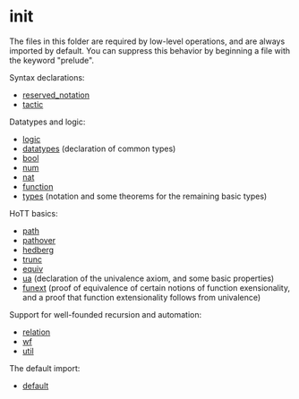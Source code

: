 init
====

The files in this folder are required by low-level operations, and
are always imported by default. You can suppress this behavior by
beginning a file with the keyword "prelude".

Syntax declarations:

* [reserved_notation](reserved_notation.hlean)
* [tactic](tactic.hlean)

Datatypes and logic:

* [logic](logic.hlean)
* [datatypes](datatypes.hlean) (declaration of common types)
* [bool](bool.hlean)
* [num](num.hlean)
* [nat](nat.hlean)
* [function](function.hlean)
* [types](types.hlean) (notation and some theorems for the remaining basic types)

HoTT basics:

* [path](path.hlean)
* [pathover](pathover.hlean) 
* [hedberg](hedberg.hlean)
* [trunc](trunc.hlean)
* [equiv](equiv.hlean)
* [ua](ua.hlean) (declaration of the univalence axiom, and some basic properties)
* [funext](funext.hlean) (proof of equivalence of certain notions of function exensionality, and a proof that function extensionality follows from univalence)

Support for well-founded recursion and automation:

* [relation](relation.hlean)
* [wf](wf.hlean)
* [util](util.hlean)

The default import:

* [default](default.hlean)
